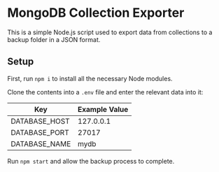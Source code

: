 # MongoDB Collection Exporter

This is a simple Node.js script used to export data from collections to a backup folder in a JSON format.

## Setup

First, run `npm i` to install all the necessary Node modules.

Clone the contents into a `.env` file and enter the relevant data into it:

| Key           | Example Value |
| ------------- | ------------- |
| DATABASE_HOST | 127.0.0.1     |
| DATABASE_PORT | 27017         |
| DATABASE_NAME | mydb          |

Run `npm start` and allow the backup process to complete.
